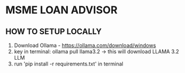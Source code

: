 # MSME LOAN ADVISOR #

## HOW TO SETUP LOCALLY ##
1) Download Ollama - https://ollama.com/download/windows
2) key in terminal: ollama pull llama3.2 -> this will download LLAMA 3.2 LLM
3) run 'pip install -r requirements.txt' in terminal